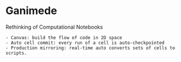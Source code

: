 # Ganimede

Rethinking of Computational Notebooks

    - Canvas: build the flow of code in 2D space
    - Auto cell commit: every run of a cell is auto-checkpointed
    - Production mirroring: real-time auto converts sets of cells to scripts.
